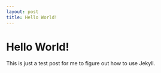 ```yaml
---
layout: post
title: Hello World!
---
```


# Hello World!

This is just a test post for me to figure out how to use Jekyll.

